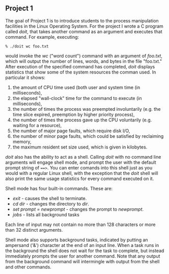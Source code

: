 ## Project 1

The goal of Project 1 is to introduce students to the process manipulation facilities in the Linux
Operating System. For the project I wrote a C program called _doit_, that takes another command
as an argument and executes that command. For example, executing:

`% ./doit wc foo.txt`

would invoke the _wc_ ("word count") command with an argument of _foo.txt_, which will output the
number of lines, words, and bytes in the file "foo.txt." After execution of the specified command
has completed, _doit_ displays statistics that show some of the system resources the comman used.
In particular it shows:

1. the amount of CPU time used (both user and system time (in milliseconds),
2. the elapsed "wall-clock" time for the command to execute (in milliseconds),
3. the number of times the process was preempted involuntarily (e.g. the time slice expired,
preemption by higher priority process),
4. the number of times the process gave up the CPU voluntarily (e.g. waiting for a resource),
5. the number of major page faults, which require disk I/O,
6. the number of minor page faults, which could be satisfied by reclaiming memory,
7. the maximum resident set size used, which is given in kilobytes.

_doit_ also has the ability to act as a shell. Calling _doit_ with no command line arguments will
engage shell mode, and prompt the user with the default prompt string of `==>`. You can enter
comands into this shell just as you would with a regular Linux shell, with the exception that the
_doit_ shell will also print the same usage statistics for every command executed on it.

Shell mode has four built-in commands. These are:

* _exit_ - causes the shell to terminate.
* _cd dir_ - changes the directory to _dir_.
* _set prompt = newprompt_ - changes the prompt to _newprompt_.
* _jobs_ - lists all background tasks

Each line of input may not contain no more than 128 characters or more than 32 distinct arguments.

Shell mode also supports background tasks, indicated by putting an ampersand ('&') character at the
end of an input line. When a task runs in the background the shell does not wait for the task to
complete, but instead immediately prompts the user for another command. Note that any output from the
background command will intermingle with output from the shell and other commands.
